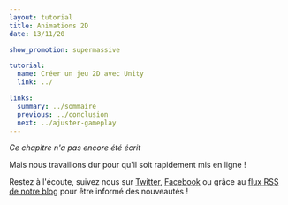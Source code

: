```yaml
---
layout: tutorial
title: Animations 2D
date: 13/11/20

show_promotion: supermassive

tutorial:
  name: Créer un jeu 2D avec Unity
  link: ../

links:
  summary: ../sommaire
  previous: ../conclusion
  next: ../ajuster-gameplay
---
```


_Ce chapitre n'a pas encore été écrit_

Mais nous travaillons dur pour qu'il soit rapidement mis en ligne !

Restez à l'écoute, suivez nous sur [Twitter](http://twitter.com/pixelnest), [Facebook](https://www.facebook.com/pixelneststudio) ou grâce au [flux RSS de notre blog](http://feedpress.me/pixelnest) pour être informé des nouveautés !

